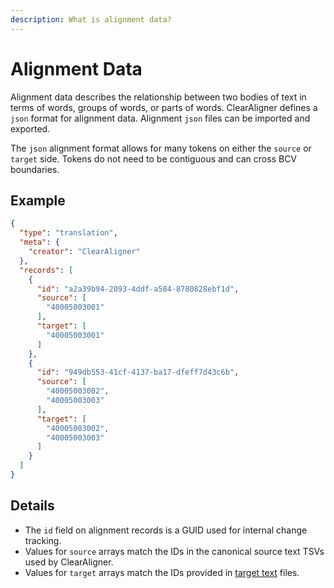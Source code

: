 ```yaml
---
description: What is alignment data?
---
```


# Alignment Data

Alignment data describes the relationship between two bodies of text in terms of words, groups of words, or parts of words. ClearAligner defines a `json` format for alignment data. Alignment `json` files can be imported and exported.

The `json` alignment format allows for many tokens on either the `source` or `target` side. Tokens do not need to be contiguous and can cross BCV boundaries.

## Example

```json
{
  "type": "translation",
  "meta": {
    "creator": "ClearAligner"
  },
  "records": [
    {
      "id": "a2a39b94-2093-4ddf-a584-8780828ebf1d",
      "source": [
        "40005003001"
      ],
      "target": [
        "40005003001"
      ]
    },
    {
      "id": "949db553-41cf-4137-ba17-dfeff7d43c6b",
      "source": [
        "40005003002",
        "40005003003"
      ],
      "target": [
        "40005003002",
        "40005003003"
      ]
    }
  ]
}
```

## Details

* The `id` field on alignment records is a GUID used for internal change tracking.
* Values for `source` arrays match the IDs in the canonical source text TSVs used by ClearAligner.
* Values for `target` arrays match the IDs provided in [target text](target-text.md) files.&#x20;

